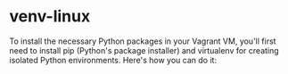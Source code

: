 # venv-linux
To install the necessary Python packages in your Vagrant VM, you'll first need to install pip (Python's package installer) and virtualenv for creating isolated Python environments. Here's how you can do it:
